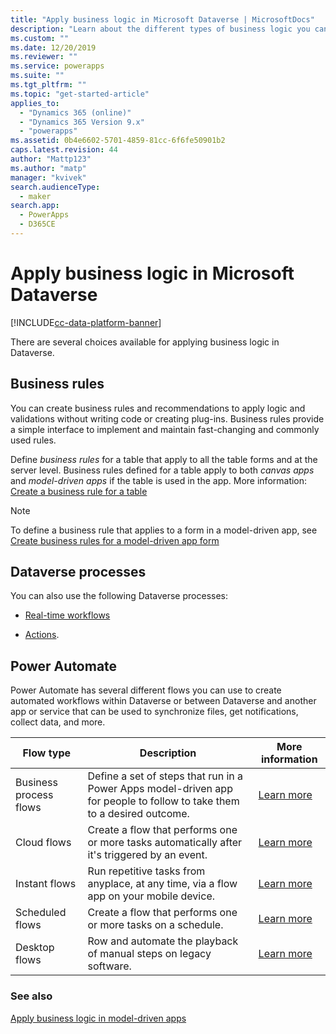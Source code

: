 ```yaml
---
title: "Apply business logic in Microsoft Dataverse | MicrosoftDocs"
description: "Learn about the different types of business logic you can use in your app"
ms.custom: ""
ms.date: 12/20/2019
ms.reviewer: ""
ms.service: powerapps
ms.suite: ""
ms.tgt_pltfrm: ""
ms.topic: "get-started-article"
applies_to: 
  - "Dynamics 365 (online)"
  - "Dynamics 365 Version 9.x"
  - "powerapps"
ms.assetid: 0b4e6602-5701-4859-81cc-6f6fe50901b2
caps.latest.revision: 44
author: "Mattp123"
ms.author: "matp"
manager: "kvivek"
search.audienceType: 
  - maker
search.app: 
  - PowerApps
  - D365CE
---
```

# Apply business logic in Microsoft Dataverse
[!INCLUDE[cc-data-platform-banner](../../includes/cc-data-platform-banner.md)]

There are several choices available for applying business logic in Dataverse. 

## Business rules
You can create business rules and recommendations to apply logic and validations without writing code or creating plug-ins. Business rules provide a simple interface to implement and maintain fast-changing and commonly used rules.

Define *business rules* for a table that apply to all the table forms and at the server level. Business rules defined for a table apply to both *canvas apps* and *model-driven apps* if the table is used in the app. More information: [Create a business rule for a table](data-platform-create-business-rule.md)

> [!NOTE]
> To define a business rule that applies to a form in a model-driven app, see [Create business rules for a model-driven app form](../model-driven-apps/create-business-rules-recommendations-apply-logic-form.md)

## Dataverse processes
You can also use the following Dataverse processes:

- [Real-time workflows](overview-realtime-workflows.md)

- [Actions](actions.md).

## Power Automate
Power Automate has several different flows you can use to create automated workflows within Dataverse or between Dataverse and another app or service that can be used to synchronize files, get notifications, collect data, and more. 


|Flow type  |Description  |More information  |
|---------|---------|---------|
|Business process flows     | Define a set of steps that run in a Power Apps model-driven app for people to follow to take them to a desired outcome.        | [Learn more](/power-automate/create-business-process-flow)     |
|Cloud flows     |  Create a flow that performs one or more tasks automatically after it's triggered by an event.    | [Learn more](/power-automate/get-started-logic-flow)        |
|Instant flows   | Run repetitive tasks from anyplace, at any time, via a flow app on your mobile device.        | [Learn more](/power-automate/introduction-to-button-flows)        |
|Scheduled flows   | Create a flow that performs one or more tasks on a schedule.    | [Learn more](/power-automate/run-scheduled-tasks)        |
|Desktop flows   | Row and automate the playback of manual steps on legacy software.    | [Learn more](/power-automate/desktop-flows/overview)     |


### See also

[Apply business logic in model-driven apps](../model-driven-apps/guide-staff-through-common-tasks-processes.md)
